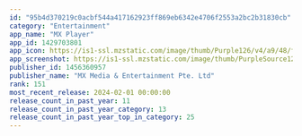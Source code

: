 ```yaml
---
id: "95b4d370219c0acbf544a417162923ff869eb6342e4706f2553a2bc2b31830cb"
category: "Entertainment"
app_name: "MX Player"
app_id: 1429703801
app_icon: https://is1-ssl.mzstatic.com/image/thumb/Purple126/v4/a9/48/f0/a948f006-aca5-ed6c-b5b7-bb8d34d04b45/AppIcon-0-1x_U007emarketing-0-7-0-0-85-220-0.png/1024x1024bb.png
app_screenshot: https://is1-ssl.mzstatic.com/image/thumb/PurpleSource126/v4/45/be/8b/45be8bd8-7ccd-affe-f660-06c229fde56e/fed5d02d-6cb9-4b8e-9673-7aa5caaae79b_App_Store__U2013_Graphic__U2013_Content__U2013_1284_x_2778.jpg/1284x2778bb.png
publisher_id: 1456360957
publisher_name: "MX Media & Entertainment Pte. Ltd"
rank: 151
most_recent_release: 2024-02-01 00:00:00
release_count_in_past_year: 11
release_count_in_past_year_category: 13
release_count_in_past_year_top_in_category: 25
---
```

